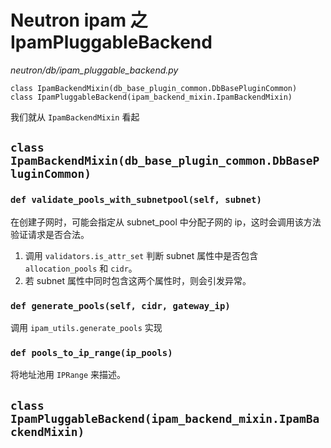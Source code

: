# Neutron ipam 之 IpamPluggableBackend

*neutron/db/ipam_pluggable_backend.py*

```
class IpamBackendMixin(db_base_plugin_common.DbBasePluginCommon)
class IpamPluggableBackend(ipam_backend_mixin.IpamBackendMixin)
```

我们就从 `IpamBackendMixin` 看起

## `class IpamBackendMixin(db_base_plugin_common.DbBasePluginCommon)`

### `def validate_pools_with_subnetpool(self, subnet)`

在创建子网时，可能会指定从 subnet_pool 中分配子网的 ip，这时会调用该方法验证请求是否合法。

1. 调用 `validators.is_attr_set` 判断 subnet 属性中是否包含 `allocation_pools` 和 `cidr`。
2. 若 subnet 属性中同时包含这两个属性时，则会引发异常。

### `def generate_pools(self, cidr, gateway_ip)`

调用 `ipam_utils.generate_pools` 实现

### `def pools_to_ip_range(ip_pools)`

将地址池用 `IPRange` 来描述。











## `class IpamPluggableBackend(ipam_backend_mixin.IpamBackendMixin)`